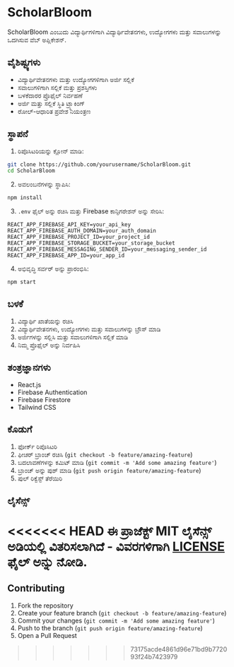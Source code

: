 # ScholarBloom

ScholarBloom ಎಂಬುದು ವಿದ್ಯಾರ್ಥಿಗಳಿಗಾಗಿ ವಿದ್ಯಾರ್ಥಿವೇತನಗಳು, ಉದ್ಯೋಗಗಳು ಮತ್ತು ಸವಾಲುಗಳನ್ನು ಒದಗಿಸುವ ವೆಬ್ ಅಪ್ಲಿಕೇಶನ್.

## ವೈಶಿಷ್ಟ್ಯಗಳು

- ವಿದ್ಯಾರ್ಥಿವೇತನಗಳು ಮತ್ತು ಉದ್ಯೋಗಗಳಿಗಾಗಿ ಅರ್ಜಿ ಸಲ್ಲಿಕೆ
- ಸವಾಲುಗಳಿಗಾಗಿ ಸಲ್ಲಿಕೆ ಮತ್ತು ಪ್ರಶಸ್ತಿಗಳು
- ಬಳಕೆದಾರರ ಪ್ರೊಫೈಲ್ ನಿರ್ವಹಣೆ
- ಅರ್ಜಿ ಮತ್ತು ಸಲ್ಲಿಕೆ ಸ್ಥಿತಿ ಟ್ರ್ಯಾಕಿಂಗ್
- ರೋಲ್-ಆಧಾರಿತ ಪ್ರವೇಶ ನಿಯಂತ್ರಣ

## ಸ್ಥಾಪನೆ

1. ರಿಪೊಸಿಟರಿಯನ್ನು ಕ್ಲೋನ್ ಮಾಡಿ:
```bash
git clone https://github.com/yourusername/ScholarBloom.git
cd ScholarBloom
```

2. ಅವಲಂಬನೆಗಳನ್ನು ಸ್ಥಾಪಿಸಿ:
```bash
npm install
```

3. `.env` ಫೈಲ್ ಅನ್ನು ರಚಿಸಿ ಮತ್ತು Firebase ಕಾನ್ಫಿಗರೇಶನ್ ಅನ್ನು ಸೇರಿಸಿ:
```env
REACT_APP_FIREBASE_API_KEY=your_api_key
REACT_APP_FIREBASE_AUTH_DOMAIN=your_auth_domain
REACT_APP_FIREBASE_PROJECT_ID=your_project_id
REACT_APP_FIREBASE_STORAGE_BUCKET=your_storage_bucket
REACT_APP_FIREBASE_MESSAGING_SENDER_ID=your_messaging_sender_id
REACT_APP_FIREBASE_APP_ID=your_app_id
```

4. ಅಭಿವೃದ್ಧಿ ಸರ್ವರ್ ಅನ್ನು ಪ್ರಾರಂಭಿಸಿ:
```bash
npm start
```

## ಬಳಕೆ

1. ವಿದ್ಯಾರ್ಥಿ ಖಾತೆಯನ್ನು ರಚಿಸಿ
2. ವಿದ್ಯಾರ್ಥಿವೇತನಗಳು, ಉದ್ಯೋಗಗಳು ಮತ್ತು ಸವಾಲುಗಳನ್ನು ಬ್ರೌಸ್ ಮಾಡಿ
3. ಅರ್ಜಿಗಳನ್ನು ಸಲ್ಲಿಸಿ ಮತ್ತು ಸವಾಲುಗಳಿಗಾಗಿ ಸಲ್ಲಿಕೆ ಮಾಡಿ
4. ನಿಮ್ಮ ಪ್ರೊಫೈಲ್ ಅನ್ನು ನಿರ್ವಹಿಸಿ

## ತಂತ್ರಜ್ಞಾನಗಳು

- React.js
- Firebase Authentication
- Firebase Firestore
- Tailwind CSS

## ಕೊಡುಗೆ

1. ಫೋರ್ಕ್ ರಿಪೊಸಿಟರಿ
2. ಫೀಚರ್ ಬ್ರಾಂಚ್ ರಚಿಸಿ (`git checkout -b feature/amazing-feature`)
3. ಬದಲಾವಣೆಗಳನ್ನು ಕಮಿಟ್ ಮಾಡಿ (`git commit -m 'Add some amazing feature'`)
4. ಬ್ರಾಂಚ್ ಅನ್ನು ಪುಶ್ ಮಾಡಿ (`git push origin feature/amazing-feature`)
5. ಪುಲ್ ರಿಕ್ವೆಸ್ಟ್ ತೆರೆಯಿರಿ

## ಲೈಸೆನ್ಸ್

<<<<<<< HEAD
ಈ ಪ್ರಾಜೆಕ್ಟ್ MIT ಲೈಸೆನ್ಸ್ ಅಡಿಯಲ್ಲಿ ವಿತರಿಸಲಾಗಿದೆ - ವಿವರಗಳಿಗಾಗಿ [LICENSE](LICENSE) ಫೈಲ್ ಅನ್ನು ನೋಡಿ.
=======
## Contributing

1. Fork the repository
2. Create your feature branch (`git checkout -b feature/amazing-feature`)
3. Commit your changes (`git commit -m 'Add some amazing feature'`)
4. Push to the branch (`git push origin feature/amazing-feature`)
5. Open a Pull Request
>>>>>>> 73175acde4861d96e71bd9b772093f24b7423979
